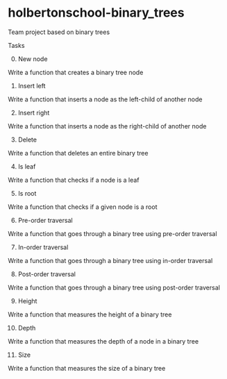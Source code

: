 # holbertonschool-binary_trees
Team project based on binary trees

Tasks

0. New node

Write a function that creates a binary tree node

1. Insert left

Write a function that inserts a node as the left-child of another node

2. Insert right

Write a function that inserts a node as the right-child of another node

3. Delete

Write a function that deletes an entire binary tree

4. Is leaf

Write a function that checks if a node is a leaf

5. Is root

Write a function that checks if a given node is a root

6. Pre-order traversal

Write a function that goes through a binary tree using pre-order traversal

7. In-order traversal

Write a function that goes through a binary tree using in-order traversal

8. Post-order traversal

Write a function that goes through a binary tree using post-order traversal

9. Height

Write a function that measures the height of a binary tree

10. Depth

Write a function that measures the depth of a node in a binary tree

11. Size

Write a function that measures the size of a binary tree
